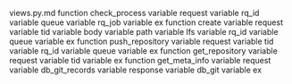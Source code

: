 views.py.md
function check_process
	variable request
	variable rq_id
	variable queue
	variable rq_job
	variable ex
function create
	variable request
	variable tid
	variable body
	variable path
	variable lfs
	variable rq_id
	variable queue
	variable ex
function push_repository
	variable request
	variable tid
	variable rq_id
	variable queue
	variable ex
function get_repository
	variable request
	variable tid
	variable ex
function get_meta_info
	variable request
	variable db_git_records
	variable response
	variable db_git
	variable ex
